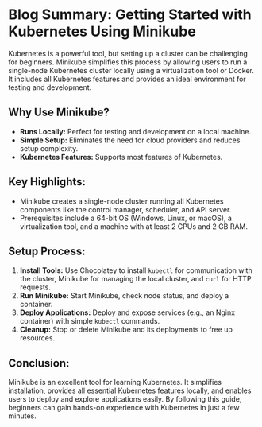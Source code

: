 # Blog Summary: Getting Started with Kubernetes Using Minikube

Kubernetes is a powerful tool, but setting up a cluster can be challenging for beginners. Minikube simplifies this process by allowing users to run a single-node Kubernetes cluster locally using a virtualization tool or Docker. It includes all Kubernetes features and provides an ideal environment for testing and development.

## Why Use Minikube?
- **Runs Locally:** Perfect for testing and development on a local machine.
- **Simple Setup:** Eliminates the need for cloud providers and reduces setup complexity.
- **Kubernetes Features:** Supports most features of Kubernetes.

## Key Highlights:
- Minikube creates a single-node cluster running all Kubernetes components like the control manager, scheduler, and API server.
- Prerequisites include a 64-bit OS (Windows, Linux, or macOS), a virtualization tool, and a machine with at least 2 CPUs and 2 GB RAM.

## Setup Process:
1. **Install Tools:** Use Chocolatey to install `kubectl` for communication with the cluster, Minikube for managing the local cluster, and `curl` for HTTP requests.
2. **Run Minikube:** Start Minikube, check node status, and deploy a container.
3. **Deploy Applications:** Deploy and expose services (e.g., an Nginx container) with simple `kubectl` commands.
4. **Cleanup:** Stop or delete Minikube and its deployments to free up resources.

## Conclusion:
Minikube is an excellent tool for learning Kubernetes. It simplifies installation, provides all essential Kubernetes features locally, and enables users to deploy and explore applications easily. By following this guide, beginners can gain hands-on experience with Kubernetes in just a few minutes.
